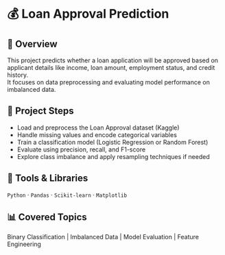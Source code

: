 # 💰 Loan Approval Prediction

## 📘 Overview
This project predicts whether a loan application will be approved based on applicant details like income, loan amount, employment status, and credit history.  
It focuses on data preprocessing and evaluating model performance on imbalanced data.

## 🧠 Project Steps
- Load and preprocess the Loan Approval dataset (Kaggle)
- Handle missing values and encode categorical variables
- Train a classification model (Logistic Regression or Random Forest)
- Evaluate using precision, recall, and F1-score
- Explore class imbalance and apply resampling techniques if needed

## 🧩 Tools & Libraries
`Python` · `Pandas` · `Scikit-learn` · `Matplotlib`

## 📊 Covered Topics
Binary Classification | Imbalanced Data | Model Evaluation | Feature Engineering
